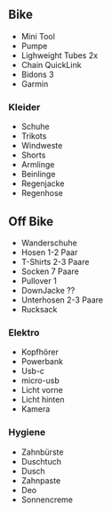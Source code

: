 ## Bike

* Mini Tool
* Pumpe
* Lighweight Tubes 2x
* Chain QuickLink
* Bidons 3
* Garmin

### Kleider
* Schuhe
* Trikots
* Windweste
* Shorts
* Armlinge
* Beinlinge
* Regenjacke
* Regenhose

## Off Bike
* Wanderschuhe
* Hosen 1-2 Paar
* T-Shirts 2-3 Paare
* Socken 7 Paare
* Pullover 1
* DownJacke ??
* Unterhosen 2-3 Paare
* Rucksack

### Elektro
* Kopfhörer
* Powerbank
* Usb-c
* micro-usb
* Licht vorne
* Licht hinten
* Kamera


### Hygiene
* Zahnbürste
* Duschtuch
* Dusch
* Zahnpaste
* Deo
* Sonnencreme

